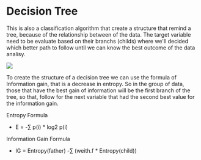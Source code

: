 # Decision Tree

This is also a classification algorithm that create a structure that remind a tree, because of the relationship between of the data. The target variable need to be evaluate based on their branchs (childs) where we'll decided which better path to follow until we can know the best outcome of the data analisy.

![]("./img.png")

To create the structure of a decision tree we can use the formula of Information gain, that is a decrease in entropy. So in the group of data, those that have the best gain of information will be the first branch of the tree, so that, follow for the next variable that had the second best value for the information gain.

Entropy Formula
- E = -∑ p(i) * log2 p(i)

Information Gain Formula
- IG = Entropy(father) -∑ (weith.f * Entropy(child))
